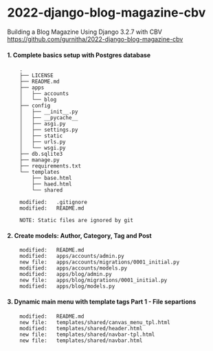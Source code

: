 # 2022-django-blog-magazine-cbv
Building a Blog Magazine Using Django 3.2.7 with CBV
https://github.com/gurnitha/2022-django-blog-magazine-cbv


#### 1. Complete basics setup with Postgres database

        .
        ├── LICENSE
        ├── README.md
        ├── apps
        │   ├── accounts
        │   └── blog
        ├── config
        │   ├── __init__.py
        │   ├── __pycache__
        │   ├── asgi.py
        │   ├── settings.py
        │   ├── static
        │   ├── urls.py
        │   └── wsgi.py
        ├── db.sqlite3
        ├── manage.py
        ├── requirements.txt
        └── templates
            ├── base.html
            ├── haed.html
            └── shared

        modified:   .gitignore
        modified:   README.md

        NOTE: Static files are ignored by git


#### 2. Create models: Author, Category, Tag and Post

        modified:   README.md
        modified:   apps/accounts/admin.py
        new file:   apps/accounts/migrations/0001_initial.py
        modified:   apps/accounts/models.py
        modified:   apps/blog/admin.py
        new file:   apps/blog/migrations/0001_initial.py
        modified:   apps/blog/models.py


#### 3. Dynamic main menu with template tags Part 1 - File separtions

        modified:   README.md
        new file:   templates/shared/canvas_menu_tpl.html
        modified:   templates/shared/header.html
        new file:   templates/shared/navbar-tpl.html
        new file:   templates/shared/navbar.html
